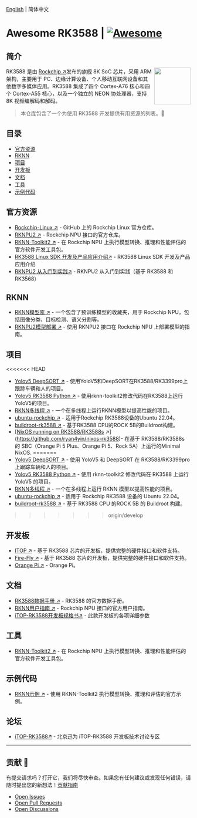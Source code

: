 [English](README.md) | 简体中文

# Awesome RK3588 | [![Awesome](https://awesome.re/badge.svg)](https://awesome.re)

## 简介
[<img src="https://www.rock-chips.com/templets/new_2014_9/images//logo.png" align="right" width="100">](https://www.rock-chips.com/)

RK3588 是由 [Rockchip ↗](https://www.rock-chips.com/a/en/)发布的旗舰 8K SoC 芯片，采用 ARM 架构，主要用于 PC、边缘计算设备、个人移动互联网设备和其他数字多媒体应用。RK3588 集成了四个 Cortex-A76 核心和四个 Cortex-A55 核心，以及一个独立的 NEON 协处理器，支持 8K 视频编解码和解码。

> 本仓库包含了一个为使用 RK3588 开发提供有用资源的列表。:rocket:

## 目录

- [官方资源](#官方资源)
- [RKNN](#rknn)
- [项目](#项目)
- [开发板](#开发板)
- [文档](#文档)
- [工具](#工具)
- [示例代码](#示例代码)

## 官方资源

- [Rockchip-Linux ↗](https://github.com/rockchip-linux) - GitHub 上的 Rockchip Linux 官方仓库。
- [RKNPU2 ↗](https://github.com/rockchip-linux/rknpu2) - Rockchip NPU 接口的官方仓库。
- [RKNN-Toolkit2 ↗](https://github.com/rockchip-linux/rknn-toolkit2) - 在 Rockchip NPU 上执行模型转换、推理和性能评估的官方软件开发工具包。
- [RK3588 Linux SDK 开发及产品应用介绍↗](https://www.bilibili.com/video/BV1kV4y1W7X5) - RK3588 Linux SDK 开发及产品应用介绍
- [RKNPU2 从入门到实践↗](https://www.bilibili.com/video/BV1Kj411D78q) - RKNPU2 从入门到实践（基于 RK3588 和 RK3568）

## RKNN

- [RKNN模型库 ↗](https://github.com/airockchip/rknn_model_zoo/tree/main) - 一个包含了预训练模型的收藏夹，用于 Rockchip NPU，包括图像分类、目标检测、语义分割等。
- [RKNPU2模型部署 ↗](https://github.com/PaddlePaddle/FastDeploy/blob/develop/docs/en/faq/rknpu2/rknpu2.md) - 使用 RKNPU2 接口在 Rockchip NPU 上部署模型的指南。

## 项目

<<<<<<< HEAD
- [Yolov5 DeepSORT ↗](https://github.com/Zhou-sx/yolov5_Deepsort_rknn) - 使用YoloV5和DeepSORT在RK3588/RK3399pro上跟踪车辆和人的项目。
- [Yolov5 RK3588 Python ↗](https://github.com/cluangar/YOLOv5-RK3588-Python) - 使用rknn-toolkit2修改代码在RK3588上运行YoloV5的项目。
- [RKNN多线程 ↗](https://github.com/leafqycc/rknn-multi-threaded) - 一个在多线程上运行RKNN模型以提高性能的项目。
- [ubuntu-rockchip ↗](https://github.com/Joshua-Riek/ubuntu-rockchip/tree/main) - 适用于Rockchip RK3588设备的Ubuntu 22.04。
- [buildroot-rk3588 ↗](https://github.com/Military-Vehicle-Detection/buildroot-rk3588) - 基于RK3588 CPU的ROCK 5B的Buildroot构建。
- [[NixOS running on RK3588/RK3588s](https://github.com/ryan4yin/nixos-rk3588#nixos-running-on-rk3588rk3588s) ↗](https://github.com/ryan4yin/nixos-rk3588)- 在基于 RK3588/RK3588s 的 SBC（Orange Pi 5 Plus、Orange Pi 5、Rock 5A）上运行的Minimal  NixOS.
=======
- [Yolov5 DeepSORT ↗](https://github.com/Zhou-sx/yolov5_Deepsort_rknn) - 使用 YoloV5 和 DeepSORT 在 RK3588/RK3399pro 上跟踪车辆和人的项目。
- [Yolov5 RK3588 Python ↗](https://github.com/cluangar/YOLOv5-RK3588-Python) - 使用 rknn-toolkit2 修改代码在 RK3588 上运行 YoloV5 的项目。
- [RKNN多线程 ↗](https://github.com/leafqycc/rknn-multi-threaded) - 一个在多线程上运行 RKNN 模型以提高性能的项目。
- [ubuntu-rockchip ↗](https://github.com/Joshua-Riek/ubuntu-rockchip/tree/main) - 适用于 Rockchip RK3588 设备的 Ubuntu 22.04。
- [buildroot-rk3588 ↗](https://github.com/Military-Vehicle-Detection/buildroot-rk3588) - 基于 RK3588 CPU 的ROCK 5B 的 Buildroot 构建。
>>>>>>> origin/develop

## 开发板

- [ITOP ↗](http://www.topeetboard.com/sydymfl/Product/iTOP-3588.html) - 基于 RK3588 芯片的开发板，提供完整的硬件接口和软件支持。
- [Fire-Fly ↗](https://www.t-firefly.com/doc/download/164.html) - 基于 RK3588 芯片的开发板，提供完整的硬件接口和软件支持。
- [Orange Pi ↗](http://www.orangepi.cn/) - Orange Pi。

## 文档

- [RK3588数据手册 ↗](https://www.rock-chips.com/uploads/pdf/2022.8.26/191/RK3588%20Brief%20Datasheet.pdf) - RK3588 的官方数据手册。
- [RKNN用户指南 ↗](https://github.com/rockchip-linux/rknn-toolkit2/tree/master/doc) - Rockchip NPU 接口的官方用户指南。
- [iTOP-RK3588开发板规格书↗](http://topeetboard.com/sydymfl/dwon/iTOP3588%E5%BC%80%E5%8F%91%E6%9D%BF%E8%A7%84%E6%A0%BC%E4%B9%A6.pdf) - 此款开发板的各项详细参数

## 工具

- [RKNN-Toolkit2 ↗](https://github.com/rockchip-linux/rknn-toolkit2) - 在 Rockchip NPU 上执行模型转换、推理和性能评估的官方软件开发工具包。

## 示例代码

- [RKNN示例 ↗](https://github.com/rockchip-linux/rknn-toolkit2/tree/master/examples) - 使用 RKNN-Toolkit2 执行模型转换、推理和评估的官方示例。

## 论坛

- [iTOP-RK3588↗](http://bbs.topeetboard.com/forum.php?mod=forumdisplay&fid=55) - 北京迅为 iTOP-RK3588 开发板技术讨论专区

---

## 贡献 🤝

有提交请求吗？打开它，我们将尽快审查。如果您有任何建议或发现任何错误，请随时提出您的新想法！[贡献指南](contributing.md)

- [Open Issues](https://github.com/choushunn/awesome-RK3588/issues)
- [Open Pull Requests](https://github.com/choushunn/awesome-RK3588/pulls)
- [Open Discussions](https://github.com/choushunn/awesome-RK3588/discussions)

